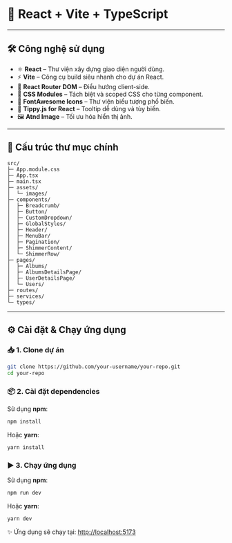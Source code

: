 
# 📸 React + Vite + TypeScript

---

## 🛠️ Công nghệ sử dụng

- ⚛️ **React** – Thư viện xây dựng giao diện người dùng.
- ⚡ **Vite** – Công cụ build siêu nhanh cho dự án React.
- 🔀 **React Router DOM** – Điều hướng client-side.
- 🎨 **CSS Modules** – Tách biệt và scoped CSS cho từng component.
- 🌟 **FontAwesome Icons** – Thư viện biểu tượng phổ biến.
- 🧠 **Tippy.js for React** – Tooltip dễ dùng và tùy biến.
- 🖼️ **Atnd Image** – Tối ưu hóa hiển thị ảnh.

---

## 📁 Cấu trúc thư mục chính

```
src/
├─ App.module.css
├─ App.tsx
├─ main.tsx
├─ assets/
│  └─ images/
├─ components/ 
│  ├─ Breadcrumb/
│  ├─ Button/
│  ├─ CustomDropdown/
│  ├─ GlobalStyles/
│  ├─ Header/
│  ├─ MenuBar/
│  ├─ Pagination/
│  ├─ ShimmerContent/
│  └─ ShimmerRow/
├─ pages/
│  ├─ Albums/
│  ├─ AlbumsDetailsPage/
│  ├─ UserDetailsPage/
│  └─ Users/
├─ routes/
├─ services/
└─ types/
```

---

## ⚙️ Cài đặt & Chạy ứng dụng

### 📥 1. Clone dự án

```bash
git clone https://github.com/your-username/your-repo.git
cd your-repo
```

### 📦 2. Cài đặt dependencies

Sử dụng **npm**:

```bash
npm install
```

Hoặc **yarn**:

```bash
yarn install
```

### ▶️ 3. Chạy ứng dụng

Sử dụng **npm**:

```bash
npm run dev
```

Hoặc **yarn**:

```bash
yarn dev
```

✨ Ứng dụng sẽ chạy tại: [http://localhost:5173](http://localhost:5173)